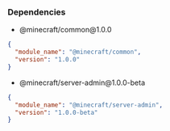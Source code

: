 ### Dependencies
- <p>@minecraft/common@1.0.0</p>
```json
{
  "module_name": "@minecraft/common",
  "version": "1.0.0"
}
```
- <p>@minecraft/server-admin@1.0.0-beta</p>
```json
{
  "module_name": "@minecraft/server-admin",
  "version": "1.0.0-beta"
}
```